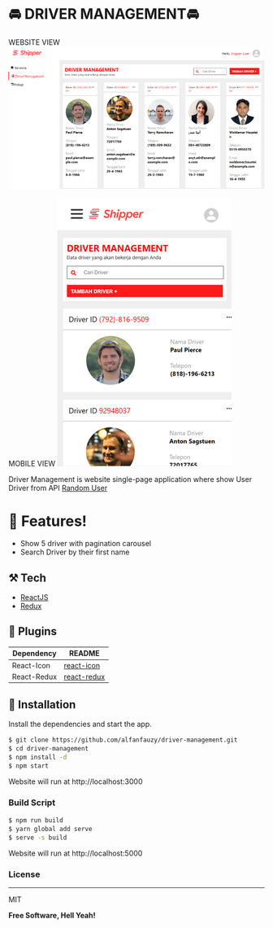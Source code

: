 # 🚘 DRIVER MANAGEMENT🚘️

WEBSITE VIEW
![Driver Management](https://github.com/alfanfauzy/driver-management/blob/master/screenshoot/Driver-Management-Website.png?raw=true)

MOBILE VIEW
![Driver Management](https://raw.githubusercontent.com/alfanfauzy/driver-management/master/screenshoot/Driver-Management-Mobile.png)

Driver Management is website single-page application where show User Driver from API [Random User](https://randomuser.me/api/?results=30)

# 📌 Features!

  - Show 5 driver with pagination carousel
  - Search Driver by their first name

## ⚒️ Tech

* [ReactJS](https://breakdance.github.io/breakdance/)
* [Redux](https://www.github.com/reduxjs/redux)

## 💌 Plugins

| Dependency | README |
| ------ | ------ |
| React-Icon | [react-icon](https://react-icons.github.io/react-icons/) |
| React-Redux | [react-redux](https://github.com/reduxjs/react-redux) |


## 📗 Installation

Install the dependencies and start the app.

```sh
$ git clone https://github.com/alfanfauzy/driver-management.git
$ cd driver-management
$ npm install -d
$ npm start
```

Website will run at http://localhost:3000

### Build Script
```sh
$ npm run build
$ yarn global add serve
$ serve -s build
```
Website will run at http://localhost:5000

### License
----
MIT

**Free Software, Hell Yeah!**